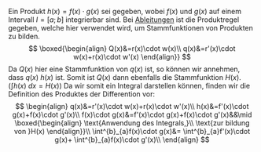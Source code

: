 Ein Produkt $h(x)=f(x)\cdot g(x)$ sei gegeben, wobei $f(x)$ und $g(x)$ auf einem Intervall $I=\left[a;b\right]$ integrierbar sind.
Bei [Ableitungen](Ableitung) ist die Produktregel gegeben, welche hier verwendet wird, um Stammfunktionen von Produkten zu bilden.
$$
\boxed{\begin{align}
	Q(x)&=r(x)\cdot w(x)\\
	q(x)&=r'(x)\cdot w(x)+r(x)\cdot w'(x)
\end{align}}
$$
Da $Q(x)$ hier eine Stammfunktion von $q(x)$ ist, so können wir annehmen, dass $q(x)$ $h(x)$ ist. Somit ist $Q(x)$ dann ebenfalls die Stammfunktion $H(x)$.
($\int h(x)~dx=H(x)$)
Da wir somit ein Integral darstellen können, finden wir die Definition des Produktes der Differention vor:
$$
\begin{align}
	q(x)&=r'(x)\cdot w(x)+r(x)\cdot w'(x)\\
	h(x)&=f'(x)\cdot g(x)+f(x)\cdot g'(x)\\
	f(x)\cdot g(x)&=f'(x)\cdot g(x)+f(x)\cdot g'(x)&&\mid
		\boxed{\begin{align}
			\text{Anwendung des Integrals,}\\
			\text{zur bildung von }H(x)
		\end{align}}\\
	\int^{b}_{a}f(x)\cdot g(x)&=
		\int^{b}_{a}f'(x)\cdot g(x)+
		\int^{b}_{a}f(x)\cdot g'(x)\\
\end{align}
$$

